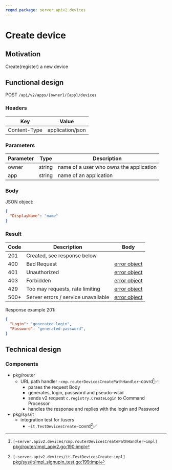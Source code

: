 ```yaml
---
reqmd.package: server.apiv2.devices
---
```


# Create device

## Motivation

Create(register) a new device

## Functional design

POST `/api/v2/apps/{owner}/{app}/devices`

### Headers

| Key | Value |
| --- | --- |
| Content-Type | application/json |

### Parameters

| Parameter | Type | Description |
| --- | --- | --- |
| owner | string | name of a user who owns the application |
| app | string | name of an application |

### Body

JSON object:
```json
{
  "DisplayName": "name"
}
```

### Result

| Code | Description | Body |
| --- | --- | --- |
| 201 | Created, see response below  |
| 400 | Bad Request | [error object](errors.md) |
| 401 | Unauthorized | [error object](errors.md) |
| 403 | Forbidden | [error object](errors.md) |
| 429 | Too may requests, rate limiting | [error object](errors.md) |
| 500+ | Server errors / service unavailable | [error object](errors.md) |
 
 Response example 201:
```json
{
  "Login": "generated-login",
  "Password": "generated-password",
}
```

## Technical design

### Components

- pkg/router
  - URL path handler `~cmp.routerDevicesCreatePathHandler~`covrd[^1]✅:
    - parses the request Body
    - generates, login, password and pseudo-wsid
    - sends v2 request `c.registry.CreateLogin` to Command Processor
    - handles the response and replies with the login and Password
- pkg/sys/it
  - integration test for /users
    - `~it.TestDevicesCreate~`covrd[^2]✅

[^1]: `[~server.apiv2.devices/cmp.routerDevicesCreatePathHandler~impl]` [pkg/router/impl_apiv2.go:190:impl](https://github.com/voedger/voedger/blob/main/pkg/router/impl_apiv2.go#L190)
[^2]: `[~server.apiv2.devices/it.TestDevicesCreate~impl]` [pkg/sys/it/impl_signupin_test.go:199:impl](https://github.com/voedger/voedger/blob/main/pkg/sys/it/impl_signupin_test.go#L199)

